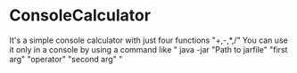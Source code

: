 # ConsoleCalculator
It's a simple console calculator with just four functions "+,-,*,/"
You can use it only in a console by using a command like " java -jar "Path to jarfile" "first arg" "operator" "second arg" "
